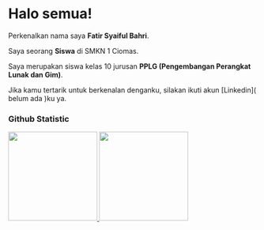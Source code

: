# Halo semua! 

Perkenalkan nama saya **Fatir Syaiful Bahri**.<br>

Saya seorang **Siswa** di SMKN 1 Ciomas.<br>

Saya merupakan siswa kelas 10 jurusan **PPLG (Pengembangan Perangkat Lunak dan Gim)**.<br>

Jika kamu tertarik untuk berkenalan denganku, silakan ikuti akun [Linkedin]( belum ada )ku ya.

### Github Statistic
<p align="left">
<a href="https://github.com/FTRBR145">
  <img height="180em" src="https://github-readme-stats-eight-theta.vercel.app/api?username=penuliscode&show_icons=true&theme=algolia&include_all_commits=true&count_private=true"/>
  <img height="180em" src="https://github-readme-stats-eight-theta.vercel.app/api/top-langs/?username=penuliscode&layout=compact&layout=compact&theme=algolia"/>
</a>
</p>

